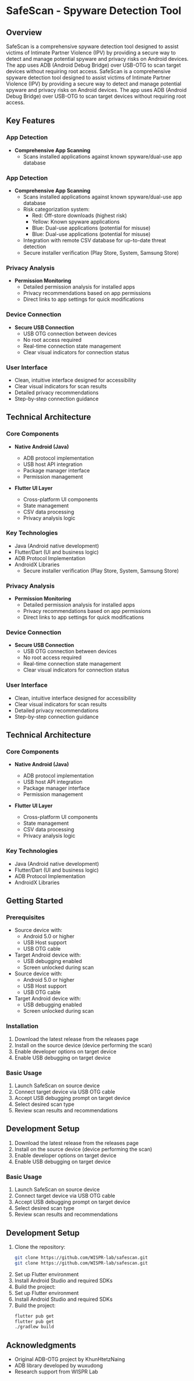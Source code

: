# SafeScan - Spyware Detection Tool

## Overview
SafeScan is a comprehensive spyware detection tool designed to assist victims of Intimate Partner Violence (IPV) by providing a secure way to detect and manage potential spyware and privacy risks on Android devices. The app uses ADB (Android Debug Bridge) over USB-OTG to scan target devices without requiring root access.
SafeScan is a comprehensive spyware detection tool designed to assist victims of Intimate Partner Violence (IPV) by providing a secure way to detect and manage potential spyware and privacy risks on Android devices. The app uses ADB (Android Debug Bridge) over USB-OTG to scan target devices without requiring root access.

## Key Features

### App Detection
- **Comprehensive App Scanning**
  - Scans installed applications against known spyware/dual-use app database
### App Detection
- **Comprehensive App Scanning**
  - Scans installed applications against known spyware/dual-use app database
  - Risk categorization system:
    - Red: Off-store downloads (highest risk)
    - Yellow: Known spyware applications
    - Blue: Dual-use applications (potential for misuse)
    - Blue: Dual-use applications (potential for misuse)
  - Integration with remote CSV database for up-to-date threat detection
  - Secure installer verification (Play Store, System, Samsung Store)

### Privacy Analysis
- **Permission Monitoring**
  - Detailed permission analysis for installed apps
  - Privacy recommendations based on app permissions
  - Direct links to app settings for quick modifications

### Device Connection
- **Secure USB Connection**
  - USB OTG connection between devices
  - No root access required
  - Real-time connection state management
  - Clear visual indicators for connection status

### User Interface
- Clean, intuitive interface designed for accessibility
- Clear visual indicators for scan results
- Detailed privacy recommendations
- Step-by-step connection guidance

## Technical Architecture

### Core Components
- **Native Android (Java)**
  - ADB protocol implementation
  - USB host API integration
  - Package manager interface
  - Permission management

- **Flutter UI Layer**
  - Cross-platform UI components
  - State management
  - CSV data processing
  - Privacy analysis logic

### Key Technologies
- Java (Android native development)
- Flutter/Dart (UI and business logic)
- ADB Protocol Implementation
- AndroidX Libraries
  - Secure installer verification (Play Store, System, Samsung Store)

### Privacy Analysis
- **Permission Monitoring**
  - Detailed permission analysis for installed apps
  - Privacy recommendations based on app permissions
  - Direct links to app settings for quick modifications

### Device Connection
- **Secure USB Connection**
  - USB OTG connection between devices
  - No root access required
  - Real-time connection state management
  - Clear visual indicators for connection status

### User Interface
- Clean, intuitive interface designed for accessibility
- Clear visual indicators for scan results
- Detailed privacy recommendations
- Step-by-step connection guidance

## Technical Architecture

### Core Components
- **Native Android (Java)**
  - ADB protocol implementation
  - USB host API integration
  - Package manager interface
  - Permission management

- **Flutter UI Layer**
  - Cross-platform UI components
  - State management
  - CSV data processing
  - Privacy analysis logic

### Key Technologies
- Java (Android native development)
- Flutter/Dart (UI and business logic)
- ADB Protocol Implementation
- AndroidX Libraries

## Getting Started

### Prerequisites
- Source device with:
  - Android 5.0 or higher
  - USB Host support
  - USB OTG cable
- Target Android device with:
  - USB debugging enabled
  - Screen unlocked during scan
- Source device with:
  - Android 5.0 or higher
  - USB Host support
  - USB OTG cable
- Target Android device with:
  - USB debugging enabled
  - Screen unlocked during scan

### Installation
1. Download the latest release from the releases page
2. Install on the source device (device performing the scan)
3. Enable developer options on target device
4. Enable USB debugging on target device

### Basic Usage
1. Launch SafeScan on source device
2. Connect target device via USB OTG cable
3. Accept USB debugging prompt on target device
4. Select desired scan type
5. Review scan results and recommendations

## Development Setup
1. Download the latest release from the releases page
2. Install on the source device (device performing the scan)
3. Enable developer options on target device
4. Enable USB debugging on target device

### Basic Usage
1. Launch SafeScan on source device
2. Connect target device via USB OTG cable
3. Accept USB debugging prompt on target device
4. Select desired scan type
5. Review scan results and recommendations

## Development Setup
1. Clone the repository:
   ```bash
   git clone https://github.com/WISPR-lab/safescan.git
   git clone https://github.com/WISPR-lab/safescan.git
   ```
2. Set up Flutter environment
3. Install Android Studio and required SDKs
4. Build the project:
2. Set up Flutter environment
3. Install Android Studio and required SDKs
4. Build the project:
   ```bash
   flutter pub get
   flutter pub get
   ./gradlew build
   ```

## Acknowledgments
- Original ADB-OTG project by KhunHtetzNaing
- ADB library developed by wuxudong
- Research support from WISPR Lab